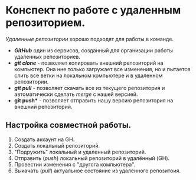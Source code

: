 # Конспект по работе с удаленным репозиторием.

*Удаленные репозитории* хорошо подходят для работы в команде.

* __*GitHub*__ один из сервисов, созданный для организации работы удаленных репозиториев.
* __*git clone*__ - позволяет копировать внешний репозиторий на компьютер. Она нне только загружает все изменения, но и пытается слить все ветки на локальном компьютере и в удаленном репозитории.
* __*git pull*__ - позволяет скачать все из текущего репозитория и автоматически сделать *merge* с нашей версией.
* __git push*__ - позволяет отправить нашу версию репозитория на внешний репозиторий.

## Настройка совместной работы.

1. Создать аккаунт на GH.
2. Создать локальный репозиторий.
3. "Подружить" локальный и удаленный репозиторий.
4. Отправить (*push*) локальный репозиторий в удалённый (GH).
5. Провестии изменения с "другога компьютера".
6. Выкачать (*pull*) актуальное состояние из удалённого репозитоия.